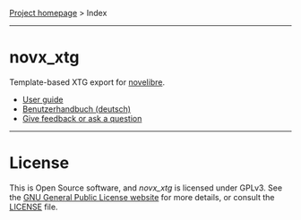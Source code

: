 [Project homepage](https://github.com/peter88213/novx_xtg) > Index

---

# novx_xtg

Template-based XTG export for [novelibre](https://github.com/peter88213/novelibre/).

- [User guide](help) 
- [Benutzerhandbuch (deutsch)](help_de) 
- [Give feedback or ask a question](https://github.com/peter88213/novelibre/discussions)

---

# License

This is Open Source software, and *novx_xtg* is licensed under GPLv3. See the
[GNU General Public License website](https://www.gnu.org/licenses/gpl-3.0.en.html) for more
details, or consult the [LICENSE](https://github.com/peter88213/novx_xtg/blob/main/LICENSE) file.


